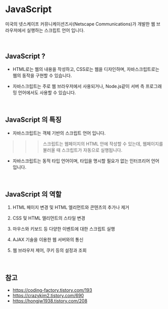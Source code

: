 # JavaScript

미국의 넷스케이프 커뮤니케이션즈사(Netscape Communications)가 개발한
웹 브라우저에서 실행하는 스크립트 언어 입니다.

<br>

## JavaScript ?
- HTML로는 웹의 내용을 작성하고, CSS로는 웹을 디자인하며, 자바스크립트로는 웹의 동작을 구현할 수 있습니다.

- 자바스크립트는 주로 웹 브라우저에서 사용되거나, Node.js같이 서버 측 프로그래밍 언어에서도 사용할 수 있습니다.


<br>

## JavaScript 의 특징
- 자바스크립트는 객체 기반의 스크립트 언어 입니다.
>>> 스크립트는 웹페이지의 HTML 안에 작성할 수 있는데, 웹페이지를 불러올 때 스크립트가 자동으로 실행됩니다.

- 자바스크립트는 동적 타입 언어이며, 타입을 명시할 필요가 없는 인터프리어 언어 입니다.

<br>

## JavaScript 의 역할
1. HTML 페이지 변경 및 HTML 엘리먼트와 콘텐츠의 추가나 제거

2. CSS 및 HTML 엘리먼트의 스타일 변경
3. 마우스와 키보드 등 다양한 이벤트에 대한 스크립트 실행
4. AJAX 기술을 이용한 웹 서버와의 통신
5. 웹 브라우저 제어, 쿠키 등의 설정과 조회


<br>

## 참고
- https://coding-factory.tistory.com/193
- https://crazykim2.tistory.com/690
- https://hongjw1938.tistory.com/208